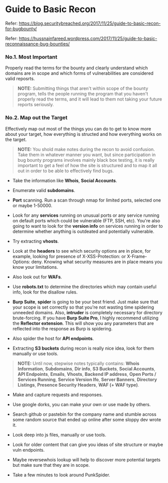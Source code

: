 # Guide to Basic Recon

Refer: https://blog.securitybreached.org/2017/11/25/guide-to-basic-recon-for-bugbounty/

Refer: https://hussnainfareed.wordpress.com/2017/11/25/guide-to-basic-reconnaissance-bug-bounties/

### No.1. Most Important

Properly read the terms for the bounty and clearly understand which domains are in scope and which forms of vulnerabilities are considered valid reposrts.

> **NOTE:** Submitting things that aren't within scope of the bounty program, tells the people running the program that you haven't properly read the terms, and it will lead to them not taking your future reports seriously.

### No.2. Map out the Target

Effectively map out most of the things you can do to get to know more about your target, how everything is structed and how everything works on the target.

> **NOTE:** You shold make notes during the recon to avoid confusion. Take them in whatever manner you want, but since participation in bug bounty programs involves mainly black box testing, it is really important to get a feel of how the site is structured and to map it all out in order to be able to effectively find bugs.

- Take the information like **Whois**, **Social Accounts**.

- Enumerate valid **subdomains**.

- **Port** scanning. Run a scan through nmap for limited ports, selected one or maybe 1-50000.

- Look for any **services** running on unusual ports or any service running on default ports which could be vulnerable (FTP, SSH, etc). You're also going to want to look for the **version info** on services running in order to determine whether anything is outdeated and potentially vulnerable.

- Try extracting **vhosts**.

- Look at the **headers** to see which security options are in place, for example, looking for presence of X-XSS-Protection: or X-Frame-Options: deny. Knowing what security measures are in place means you know your limitations.

- Also look out for **WAFs**.

- Use **robots.txt** to determine the directories which may contain useful info, look for the disallow rules.

- **Burp Suite**, **spider** is going to be your best friend. Just make sure that your scope is set correctly so that you're not wasting time spidering unneeded domains. Also, **intruder** is completely necessary for directory brute-forcing. If you have **Burp Suite Pro**, I highly recommend utilizing the **Reflector extension**. This will show you any parameters that are reflected into the response as Burp is spidering.

- Also spider the host for **API endpoints**.

- Extracting **S3 buckets** during recon is really nice idea, look for them manually or use tools.

> **NOTE:** Until now, stepwise notes typically contains:  **Whois Information**, **Subdomains**, **Dir info**, **S3 Buckets**, **Social Accounts**, **API Endpoints**, **Emails**, **Vhosts**, **Backend IP address**, **Open Ports / Services Running**, **Service Version Ifo**, **Server Banners**, **Directory Listings**, **Presence Security Headers**, **WAF (+ WAF type)**.

- Make and capture requests and responses.

- Use google dorks, you can make your own or use made by others.

- Search github or pastebin for the company name and stumble across some random source that ended up online after some sloppy dev wrote it.

- Look deep into js files, manually or use tools.

- Look for older content that can give you ideas of site structure or maybe vuln endpoints.

- Maybe reversewhois lookup will help to discover more potential targets but make sure that they are in scope.

- Take a few minutes to look around PunkSpider.
